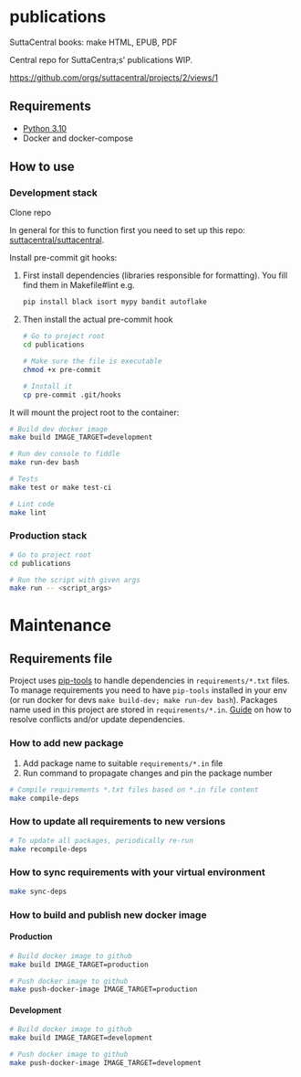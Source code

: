 # publications

SuttaCentral books: make HTML, EPUB, PDF

Central repo for SuttaCentra;s' publications WIP.

<https://github.com/orgs/suttacentral/projects/2/views/1>

## Requirements
* [Python 3.10](https://www.python.org/)
* Docker and docker-compose

## How to use
### Development stack

Clone repo

In general for this to function first you need to set up this repo: [suttacentral/suttacentral](https://github.com/suttacentral/suttacentral).

Install pre-commit git hooks:

1. First install dependencies (libraries responsible for formatting). You fill find them in Makefile#lint
e.g.
    ```bash
    pip install black isort mypy bandit autoflake
    ```
2. Then install the actual pre-commit hook
    ```bash
    # Go to project root
    cd publications

    # Make sure the file is executable
    chmod +x pre-commit

    # Install it
    cp pre-commit .git/hooks
    ```

It will mount the project root to the container:
```bash
# Build dev docker image 
make build IMAGE_TARGET=development

# Run dev console to fiddle
make run-dev bash

# Tests
make test or make test-ci

# Lint code
make lint
```

### Production stack
```bash
# Go to project root
cd publications

# Run the script with given args
make run -- <script_args>
```


# Maintenance
## Requirements file
Project uses [pip-tools](https://github.com/jazzband/pip-tools) to handle dependencies in `requirements/*.txt` files.
To manage requirements you need to have `pip-tools` installed in your env (or run docker for devs `make build-dev; make run-dev bash`).
Packages name used in this project are stored in `requirements/*.in`.
[Guide](https://code.kiwi.com/our-comprehensive-guide-to-python-dependencies-8a5a4366a563) on how to resolve conflicts and/or update dependencies.

### How to add new package
1. Add package name to suitable `requirements/*.in` file
2. Run command to propagate changes and pin the package number
```bash
# Compile requirements *.txt files based on *.in file content
make compile-deps
```

### How to update all requirements to new versions
```bash
# To update all packages, periodically re-run
make recompile-deps
```

### How to sync requirements with your virtual environment
```bash
make sync-deps
```

### How to build and publish new docker image

#### Production
```bash
# Build docker image to github
make build IMAGE_TARGET=production

# Push docker image to github
make push-docker-image IMAGE_TARGET=production
```

#### Development
```bash
# Build docker image to github
make build IMAGE_TARGET=development

# Push docker image to github
make push-docker-image IMAGE_TARGET=development
```
